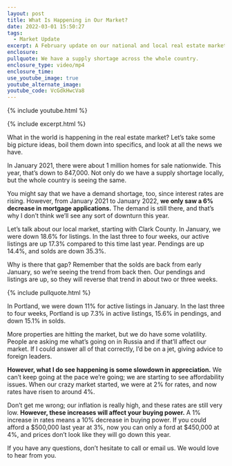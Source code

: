```yaml
---
layout: post
title: What Is Happening in Our Market?
date: 2022-03-01 15:50:27
tags:
  - Market Update
excerpt: A February update on our national and local real estate markets.
enclosure:
pullquote: We have a supply shortage across the whole country.
enclosure_type: video/mp4
enclosure_time:
use_youtube_image: true
youtube_alternate_image:
youtube_code: VcGdkHwcVa8
---
```

{% include youtube.html %}

{% include excerpt.html %}

What in the world is happening in the real estate market? Let’s take some big picture ideas, boil them down into specifics, and look at all the news we have.&nbsp;

In January 2021, there were about 1 million homes for sale nationwide. This year, that’s down to 847,000. Not only do we have a supply shortage locally, but the whole country is seeing the same.&nbsp;

You might say that we have a demand shortage, too, since interest rates are rising. However, from January 2021 to January 2022, **we only saw a 6% decrease in mortgage applications.** The demand is still there, and that’s why I don’t think we’ll see any sort of downturn this year.

Let’s talk about our local market, starting with Clark County. In January, we were down 18.6% for listings. In the last three to four weeks, our active listings are up 17.3% compared to this time last year. Pendings are up 14.4%, and solds are down 35.3%.&nbsp;

Why is there that gap? Remember that the solds are back from early January, so we’re seeing the trend from back then. Our pendings and listings are up, so they will reverse that trend in about two or three weeks.

{% include pullquote.html %}

In Portland, we were down 11% for active listings in January. In the last three to four weeks, Portland is up 7.3% in active listings, 15.6% in pendings, and down 15.1% in solds.&nbsp;

More properties are hitting the market, but we do have some volatility. People are asking me what’s going on in Russia and if that’ll affect our market. If I could answer all of that correctly, I’d be on a jet, giving advice to foreign leaders.&nbsp;

**However, what I do see happening is some slowdown in appreciation.** We can’t keep going at the pace we’re going; we are starting to see affordability issues. When our crazy market started, we were at 2% for rates, and now rates have risen to around 4%.&nbsp;

Don’t get me wrong; our inflation is really high, and these rates are still very low. **However, these increases will affect your buying power.** A 1% increase in rates means a 10% decrease in buying power. If you could afford a $500,000 last year at 3%, now you can only a ford at $450,000 at 4%, and prices don’t look like they will go down this year.

If you have any questions, don’t hesitate to call or email us. We would love to hear from you.
